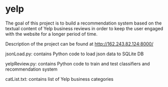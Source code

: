 yelp
====
The goal of this project is to build a recommendation system based on the textual content of Yelp business reviews in order to keep the user engaged with the website for a longer period of time.

Description of the project can be found at http://162.243.82.124:8000/

jsonLoad.py: contains Python code to load json data to SQLite DB

yelpReview.py: contains Python code to train and test classifiers and recommendation system

catList.txt: contains list of Yelp business categories